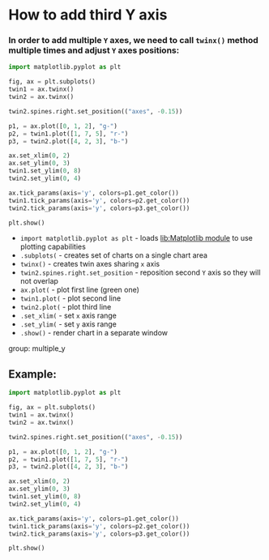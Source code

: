 # How to add third Y axis

### In order to add multiple `Y` axes, we need to call `twinx()` method multiple times and adjust `Y` axes positions:

```python
import matplotlib.pyplot as plt

fig, ax = plt.subplots()
twin1 = ax.twinx()
twin2 = ax.twinx()

twin2.spines.right.set_position(("axes", -0.15))

p1, = ax.plot([0, 1, 2], "g-")
p2, = twin1.plot([1, 7, 5], "r-")
p3, = twin2.plot([4, 2, 3], "b-")

ax.set_xlim(0, 2)
ax.set_ylim(0, 3)
twin1.set_ylim(0, 8)
twin2.set_ylim(0, 4)

ax.tick_params(axis='y', colors=p1.get_color())
twin1.tick_params(axis='y', colors=p2.get_color())
twin2.tick_params(axis='y', colors=p3.get_color())

plt.show()
```

- `import matplotlib.pyplot as plt` - loads [lib:Matplotlib module](/python-matplotlib/how-to-install-matplotlib-python-lib-in-ubuntu-ubuntuversion) to use plotting capabilities
- `.subplots(` - creates set of charts on a single chart area
- `twinx()` - creates twin axes sharing `x` axis
- `twin2.spines.right.set_position` - reposition second `Y` axis so they will not overlap
- `ax.plot(` - plot first line (green one)
- `twin1.plot(` - plot second line
- `twin2.plot(` - plot third line
- `.set_xlim(` - set `x` axis range
- `.set_ylim(` - set `y` axis range
- `.show()` - render chart in a separate window

group: multiple_y

## Example: 
```python
import matplotlib.pyplot as plt

fig, ax = plt.subplots()
twin1 = ax.twinx()
twin2 = ax.twinx()

twin2.spines.right.set_position(("axes", -0.15))

p1, = ax.plot([0, 1, 2], "g-")
p2, = twin1.plot([1, 7, 5], "r-")
p3, = twin2.plot([4, 2, 3], "b-")

ax.set_xlim(0, 2)
ax.set_ylim(0, 3)
twin1.set_ylim(0, 8)
twin2.set_ylim(0, 4)

ax.tick_params(axis='y', colors=p1.get_color())
twin1.tick_params(axis='y', colors=p2.get_color())
twin2.tick_params(axis='y', colors=p3.get_color())

plt.show()
```

